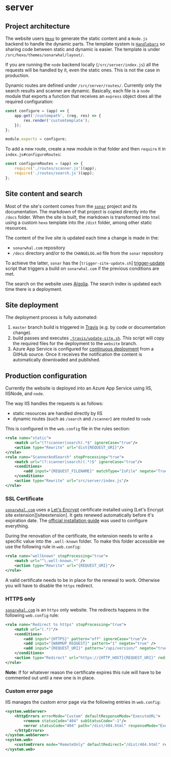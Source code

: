 # server

## Project architecture

The website users [`Hexo`][hexo] to generate the static content and a
`Node.js` backend to handle the dynamic parts. The template system is
[`Handlebars`][handlebars] so sharing code between static and dynamic
is easier. The template is under `/src/hexo/themes/sonarwhal/layout/`.

If you are running the `node` backend locally (`/src/server/index.js`)
all the requests will be handled by it, even the static ones. This is
not the case in production.

Dynamic routes are defined under `/src/server/routes/`. Currently only
the search results and scanner are dynamic. Basically, each file is a
`node` module that exports a function that receives an `express` object
does all the required configuration:

```js
const configure = (app) => {
    app.get('/custompath', (req, res) => {
        res.render('customtemplate');
    });
};

module.exports = configure;
```

To add a new route, create a new module in that folder and then
`require` it in `index.js#configureRoutes`:

```js
const configureRoutes = (app) => {
    require('./routes/scanner.js')(app);
    require('./routes/search.js')(app);
};
```

## Site content and search

Most of the site's content comes from the [`sonar`][sonar] project and
its documentation. The markdown of that project is copied directly into
the `/docs` folder. When the site is built, the markdown is transformed
into `html` using a custom `hexo` template into the `/dist` folder,
among other static resources.

The content of the live site is updated each time a change is made in the:

* `sonarwhal.com` repository
* `/docs` directory and/or to the `CHANGELOG.md` file from the `sonar`
  repository

To achieve the latter, `sonar` has the [`trigger-site-update.sh`]
[trigger-update] script that triggers a build on `sonarwhal.com` if the
previous conditions are met.

The search on the website uses [Algolia][algolia]. The search index is
updated each time there is a deployment.

## Site deployment

The deployment process is fully automated:

1. `master` branch build is triggered in [Travis][travis] (e.g. by code
   or documentation change).
1. build passes and executes [`.travis/update-site.sh`][site-update].
   This script will copy the required files for the deployment to the
   `website` branch.
1. Azure App Service is configured for [continuous deployment][cd] from
   a GitHub source. Once it receives the notification the content is
   automatically downloaded and published.

## Production configuration

Currently the website is deployed into an Azure App Service using IIS,
IISNode, and `node`.

The way IIS handles the requests is as follows:

* static resources are handled directly by IIS
* dynamic routes (such as `/search` and `/scanner`) are routed to `node`

This is configured in the `web.config` file in the rules section:

```xml
<rule name="static">
    <match url="(?!scanner|search).*$" ignoreCase="true"/>
    <action type="Rewrite" url="dist{REQUEST_URI}"/>
</rule>
<rule name="ScannerAndSearch" stopProcessing="true">
    <match url="(?:scanner|search)(.*)$" ignoreCase="true"/>
    <conditions>
        <add input="{REQUEST_FILENAME}" matchType="IsFile" negate="True"/>
    </conditions>
    <action type="Rewrite" url="src/server/index.js"/>
</rule>
```

### SSL Certificate

[`sonarwhal.com`][sonarwhal] uses a [Let's Encrypt][letsencrypt]
certificate installed using [Let's Encrypt site extension][siteextension].
It gets renewed automatically before it's expiration date. The [official
installation guide][letsencrypt install] was used to configure everything.

During the renovation of the certificate, the extension needs to write
a specific value into the `.well-known` folder. To make this folder
accessible we use the following rule in `web.config`:

```xml
<rule name="wellknown" stopProcessing="true">
    <match url="^\.well-known.*" />
    <action type="Rewrite" url="{REQUEST_URI}"/>
</rule>
```

A valid certificate needs to be in place for the renewal to work.
Otherwise you will have to disable the `https` redirect.

### HTTPS only

[`sonarwhal.com`][sonarwhal] is an `https` only website. The redirects
happens in the following `web.config` rule:

```xml
<rule name="Redirect to https" stopProcessing="true">
    <match url="(.*)"/>
    <conditions>
        <add input="{HTTPS}" pattern="off" ignoreCase="true"/>
        <add input="{WARMUP_REQUEST}" pattern="1" negate="true" />
        <add input="{REQUEST_URI}" pattern="/api/version/" negate="true" />
    </conditions>
    <action type="Redirect" url="https://{HTTP_HOST}{REQUEST_URI}" redirectType="Permanent" appendQueryString="true"/>
</rule>
```

**Note:** If for whatever reason the certificate expires this rule will
have to be commented out until a new one is in place.

### Custom error page

IIS manages the custom error page via the following entries in `web.config`:

```xml
<system.webServer>
    <httpErrors errorMode="Custom" defaultResponseMode="ExecuteURL">
        <remove statusCode="404" subStatusCode="-1"/>
        <error statusCode="404" path="/dist/404.html" responseMode="ExecuteURL"/>
    </httpErrors>
</system.webServer>
<system.web>
    <customErrors mode="RemoteOnly" defaultRedirect="/dist/404.html" redirectMode="ResponseRewrite"/>
</system.web>
```

[algolia]: https://www.algolia.com
[cd]: https://docs.microsoft.com/en-us/azure/app-service/app-service-continuous-deployment
[handlebars]: https://handlebarsjs.com
[hexo]: https://hexo.io
[letsencrypt install]: https://github.com/sjkp/letsencrypt-siteextension/wiki/How-to-install
[letsencrypt]: https://letsencrypt.org
[site-update]: https://github.com/sonarwhal/sonarwhal.com/blob/272a59c150a6462d4047bdc63019c339fcfaead0/.travis/update-site.sh
[siteextenstion]: https://github.com/sjkp/letsencrypt-siteextension
[sonar]: https://github.com/sonarwhal/sonar
[sonarwhal]: https://sonarwhal.com
[travis]: https://travis-ci.org/sonarwhal/sonarwhal.com
[trigger-update]: https://github.com/sonarwhal/sonar/blob/0cfb1bb49c847eb4d5ed54691dbb88cb796694bf/.travis/trigger-site-update.sh
